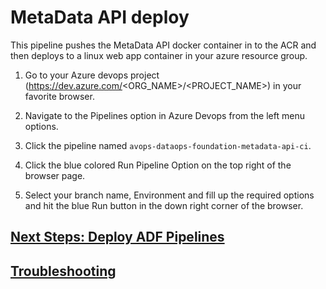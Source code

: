 # MetaData API deploy

This pipeline pushes the MetaData API docker container in to the ACR and then deploys to a linux web app container in your azure resource group.

1. Go to your Azure devops project (https://dev.azure.com/<ORG_NAME>/<PROJECT_NAME>) in your favorite browser.

2. Navigate to the Pipelines option in Azure Devops from the left menu options.

3. Click the pipeline named `avops-dataops-foundation-metadata-api-ci`.

4. Click the blue colored Run Pipeline Option on the top right of the browser page.

5. Select your branch name, Environment and fill up the required options and hit the blue Run button in the down right corner of the browser.

## [Next Steps: Deploy ADF Pipelines](../ADFPipelines/ADFPipelinesDeploy.md)

## [Troubleshooting](TroubleShooting.md)
